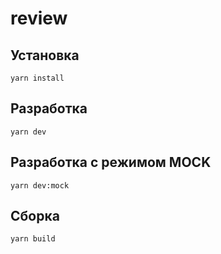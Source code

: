 # review

## Установка
```
yarn install
```

## Разработка
```
yarn dev
```

## Разработка с режимом MOCK
```
yarn dev:mock
```

## Сборка
```
yarn build
```
